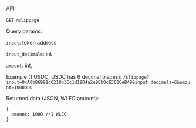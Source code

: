 API:

`GET` `/slippage`

Query params:

`input`: token address

`input_decimals`: int

`amount`: int,

Example (1 USDC, USDC has 6 decimal places): `/slippage?input=0xA0b86991c6218b36c1d19D4a2e9Eb0cE3606eB48&input_decimals=6&amount=1000000`

Returned data (JSON, WLEO amount):

```
{
  amount: 1000 //1 WLEO
}
```
